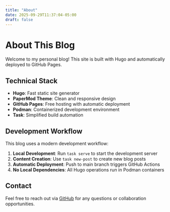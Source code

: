 ```yaml
---
title: "About"
date: 2025-09-29T11:37:04-05:00
draft: false
---
```


# About This Blog

Welcome to my personal blog! This site is built with Hugo and automatically deployed to GitHub Pages.

## Technical Stack

- **Hugo**: Fast static site generator
- **PaperMod Theme**: Clean and responsive design
- **GitHub Pages**: Free hosting with automatic deployment
- **Podman**: Containerized development environment
- **Task**: Simplified build automation

## Development Workflow

This blog uses a modern development workflow:

1. **Local Development**: Run `task serve` to start the development server
2. **Content Creation**: Use `task new-post` to create new blog posts
3. **Automatic Deployment**: Push to main branch triggers GitHub Actions
4. **No Local Dependencies**: All Hugo operations run in Podman containers

## Contact

Feel free to reach out via [GitHub](https://github.com/sebastiansuarezbenjumea) for any questions or collaboration opportunities.
